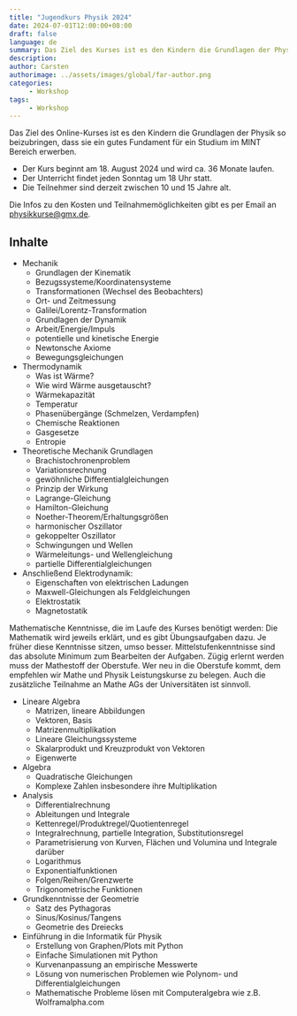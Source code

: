 ```yaml
---
title: "Jugendkurs Physik 2024"
date: 2024-07-01T12:00:00+08:00
draft: false
language: de
summary: Das Ziel des Kurses ist es den Kindern die Grundlagen der Physik so beizubringen, dass sie ein gutes Fundament für ein Studium im MINT Bereich erwerben. Dauer 36 Monate, Start 2024-08-18.
description:
author: Carsten
authorimage: ../assets/images/global/far-author.png
categories: 
     - Workshop
tags: 
     - Workshop
---
```


Das Ziel des Online-Kurses ist es den Kindern die Grundlagen der Physik so beizubringen, dass sie ein gutes Fundament für ein Studium im MINT Bereich erwerben.

* Der Kurs beginnt am 18. August 2024 und wird ca. 36 Monate laufen.
* Der Unterricht findet jeden Sonntag um 18 Uhr statt.
* Die Teilnehmer sind derzeit zwischen 10 und 15 Jahre alt.

Die Infos zu den Kosten und Teilnahmemöglichkeiten gibt es per Email an <physikkurse@gmx.de>.

## Inhalte

* Mechanik
  * Grundlagen der Kinematik
  * Bezugssysteme/Koordinatensysteme
  * Transformationen (Wechsel des Beobachters)
  * Ort- und Zeitmessung
  * Galilei/Lorentz-Transformation
  * Grundlagen der Dynamik
  * Arbeit/Energie/Impuls
  * potentielle und kinetische Energie
  * Newtonsche Axiome
  * Bewegungsgleichungen
* Thermodynamik
  * Was ist Wärme?
  * Wie wird Wärme ausgetauscht?
  * Wärmekapazität
  * Temperatur
  * Phasenübergänge (Schmelzen, Verdampfen)
  * Chemische Reaktionen
  * Gasgesetze
  * Entropie
* Theoretische Mechanik Grundlagen
  * Brachistochronenproblem
  * Variationsrechnung
  * gewöhnliche Differentialgleichungen
  * Prinzip der Wirkung
  * Lagrange-Gleichung
  * Hamilton-Gleichung
  * Noether-Theorem/Erhaltungsgrößen
  * harmonischer Oszillator
  * gekoppelter Oszillator
  * Schwingungen und Wellen
  * Wärmeleitungs- und Wellengleichung
  * partielle Differentialgleichungen
* Anschließend Elektrodynamik:
  * Eigenschaften von elektrischen Ladungen
  * Maxwell-Gleichungen als Feldgleichungen
  * Elektrostatik
  * Magnetostatik

Mathematische Kenntnisse, die im Laufe des Kurses benötigt werden:
Die Mathematik wird jeweils erklärt, und es gibt Übungsaufgaben dazu. Je früher diese Kenntnisse sitzen, umso besser.
Mittelstufenkenntnisse sind das absolute Minimum zum Bearbeiten der Aufgaben. Zügig erlernt werden muss der Mathestoff der Oberstufe. Wer neu in die Oberstufe kommt, dem empfehlen wir Mathe und Physik Leistungskurse zu belegen. Auch die zusätzliche Teilnahme an Mathe AGs der Universitäten ist sinnvoll.

* Lineare Algebra
  * Matrizen, lineare Abbildungen
  * Vektoren, Basis
  * Matrizenmultiplikation
  * Lineare Gleichungssysteme
  * Skalarprodukt und Kreuzprodukt von Vektoren
  * Eigenwerte
* Algebra
  * Quadratische Gleichungen
  * Komplexe Zahlen insbesondere ihre Multiplikation
* Analysis
  * Differentialrechnung
  * Ableitungen und Integrale
  * Kettenregel/Produktregel/Quotientenregel
  * Integralrechnung, partielle Integration, Substitutionsregel
  * Parametrisierung von Kurven, Flächen und Volumina und Integrale darüber
  * Logarithmus
  * Exponentialfunktionen
  * Folgen/Reihen/Grenzwerte
  * Trigonometrische Funktionen
* Grundkenntnisse der Geometrie
  * Satz des Pythagoras
  * Sinus/Kosinus/Tangens
  * Geometrie des Dreiecks
* Einführung in die Informatik für Physik
  * Erstellung von Graphen/Plots mit Python
  * Einfache Simulationen mit Python
  * Kurvenanpassung an empirische Messwerte
  * Lösung von numerischen Problemen wie Polynom- und Differentialgleichungen
  * Mathematische Probleme lösen mit Computeralgebra wie z.B. Wolframalpha.com